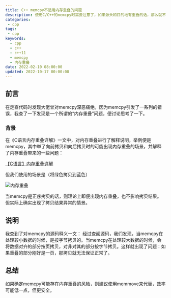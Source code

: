 ```yaml
---
title: C++ memcpy不适用内存重叠的问题
description: 使用C/C++的memcpy时需要注意了，如果源头和目的地有重叠的话，那么就不能使用memcopy了。在走查代码时发现大佬曾对memcpy深恶痛绝，因为memcpy引发了一系列的错误，我查了一下发现是一个所谓的“内存重叠”问题，便讨论思考了一下。
categories:
 - cpp
tags:
 - cpp
keywords:
  - cpp
  - c++
  - c++11
  - memcpy
  - 内存重叠
date: 2022-02-10 08:00:00
updated: 2022-10-17 00:00:00
---
```



## 前言

在走查代码时发现大佬曾对memcpy深恶痛绝，因为memcpy引发了一系列的错误，我查了一下发现是一个所谓的“内存重叠”问题，便讨论思考了一下。

### 背景

在《C语言内存重叠详解》一文中，对内存重叠进行了解释说明，举例便是memcpy，其中举了向前拷贝和向后拷贝时的可能出现内存重叠的场景，并解释了内存重叠带来的一些问题：

[【C语言】内存重叠详解](https://blog.csdn.net/Vcrossover/article/details/114714899)

但我们使用的场景是（将绿色拷贝到蓝色）

![内存重叠](https://raw.gitmirror.com/ZhengqiaoWang/blog_resources_1/main/202208281940403.png)

当memcpy是正序拷贝的话，则理论上即便出现内存重叠，也不影响拷贝结果。但实际上确实出现了拷贝结果异常的情景。

## 说明

我查到了对memcpy的源码释义一文：
经过查阅源码，我们发现，当memcpy在处理较小数据的时候，是按字节拷贝的。当memcpy在处理较大数据的时候，会将数据对齐的部分按页拷贝，对非对其的部分按字节拷贝。这样就出现了问题：如果重叠的部分刚好是一页，那拷贝就无法保证正常了。

## 总结

如果确定memcpy可能存在内存重叠的风险，则建议使用memmove来代替，效率可能低一点，但更安全。
